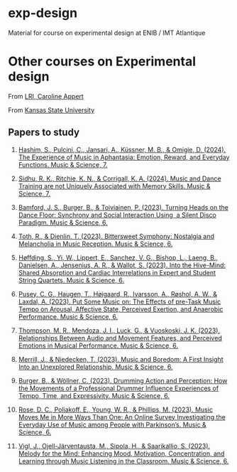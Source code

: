 # exp-design
Material for course on experimental design at ENIB / IMT Atlantique

# Other courses on Experimental design

From [LRI, Caroline Appert](https://www.lri.fr/~appert/eval/classes/1-experimental-design.pdf)

From [Kansas State University](https://bae.engg.ksu.edu/~zifeiliu/files/fac_zifeiliu/Zifeiliu/BAE815_Liu_07_experimental%20design_1.pdf)


## Papers to study 

1. [Hashim, S., Pulcini, C., Jansari, A., Küssner, M. B., & Omigie, D. (2024). The Experience of Music in Aphantasia: Emotion, Reward, and Everyday Functions. Music & Science, 7.](https://doi.org/10.1177/20592043231216259)

2. [Sidhu, R. K., Ritchie, K. N., & Corrigall, K. A. (2024). Music and Dance Training are not Uniquely Associated with Memory Skills. Music & Science, 7. ](https://doi.org/10.1177/20592043231222124)

3. [Bamford, J. S., Burger, B., & Toiviainen, P. (2023). Turning Heads on the Dance Floor: Synchrony and Social Interaction Using  a Silent Disco Paradigm. Music & Science, 6.](https://doi.org/10.1177/20592043231155416>)

4. [Toth, R., & Dienlin, T. (2023). Bittersweet Symphony: Nostalgia and Melancholia in Music Reception. Music & Science, 6.](https://doi.org/10.1177/20592043231155640)

5. [Høffding, S., Yi, W., Lippert, E., Sanchez, V. G., Bishop, L., Laeng, B., Danielsen, A., Jensenius, A. R., & Wallot, S. (2023). Into the Hive-Mind: Shared Absorption and Cardiac Interrelations in Expert and Student String Quartets. Music & Science, 6.](https://doi.org/10.1177/20592043231168597)

6. [Pusey, C. G., Haugen, T., Høigaard, R., Ivarsson, A., Røshol, A. W., & Laxdal, A. (2023). Put Some Music on: The Effects of pre-Task Music Tempo on Arousal, Affective State, Perceived Exertion, and Anaerobic Performance. Music & Science, 6.]( https://doi.org/10.1177/20592043231174388)

7. [Thompson, M. R., Mendoza, J. I., Luck, G., & Vuoskoski, J. K. (2023). Relationships Between Audio and Movement Features, and Perceived Emotions in Musical Performance. Music & Science, 6.](https://doi.org/10.1177/20592043231177871)

8. [Merrill, J., & Niedecken, T. (2023). Music and Boredom: A First Insight Into an Unexplored Relationship. Music & Science, 6.](https://doi.org/10.1177/20592043231181215)

9. [Burger, B., & Wöllner, C. (2023). Drumming Action and Perception: How the Movements of a Professional Drummer Influence Experiences of Tempo, Time, and Expressivity. Music & Science, 6.](https://doi.org/10.1177/20592043231186870)

10. [Rose, D. C., Poliakoff, E., Young, W. R., & Phillips, M. (2023). Music Moves Me in More Ways Than One: An Online Survey Investigating the Everyday Use of Music among People with Parkinson’s. Music & Science, 6.](https://doi.org/10.1177/20592043231197792)

11. [Vigl, J., Ojell-Järventausta, M., Sipola, H., & Saarikallio, S. (2023). Melody for the Mind: Enhancing Mood, Motivation, Concentration, and Learning through Music Listening in the Classroom. Music & Science, 6.](https://doi.org/10.1177/20592043231214085)


